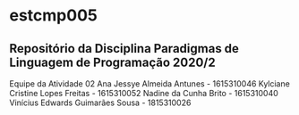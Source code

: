 # estcmp005
Repositório da Disciplina Paradigmas de Linguagem de Programação 2020/2
------------------------------------------------------------------------
Equipe da Atividade 02
Ana Jessye Almeida Antunes - 1615310046
Kylciane Cristine Lopes Freitas - 1615310052
Nadine da Cunha Brito - 1615310040
Vinícius Edwards Guimarães Sousa - 1815310026

